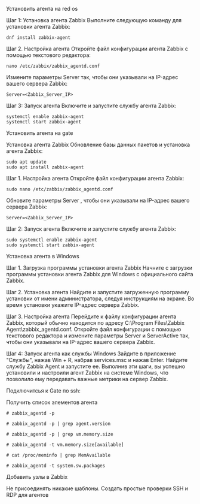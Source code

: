 Установить агента на red os

Шаг 1: Установка агента Zabbix Выполните следующую команду для установки агента Zabbix:
```
dnf install zabbix-agent
```
Шаг 2. Настройка агента Откройте файл конфигурации агента Zabbix с помощью текстового редактора:
```
nano /etc/zabbix/zabbix_agentd.conf
```
Измените параметры Server  так, чтобы они указывали на IP-адрес вашего сервера Zabbix:
```
Server=<Zabbix_Server_IP>
```
Шаг 3: Запуск агента Включите и запустите службу агента Zabbix:
```
systemctl enable zabbix-agent
systemctl start zabbix-agent
```

Установить агента на gate

Установка агента Zabbix Обновление базы данных пакетов и установка агента Zabbix:
```
sudo apt update
sudo apt install zabbix-agent
```
Шаг 1. Настройка агента Откройте файл конфигурации агента Zabbix:
```
sudo nano /etc/zabbix/zabbix_agentd.conf
```
Обновите параметры Server , чтобы они указывали на IP-адрес вашего сервера Zabbix:
```
Server=<Zabbix_Server_IP>
```
Шаг 2: Запуск агента Включите и запустите службу агента Zabbix:
```
sudo systemctl enable zabbix-agent
sudo systemctl start zabbix-agent
```

Установка агента в Windows

Шаг 1. Загрузка программы установки агента Zabbix Начните с загрузки программы установки агента Zabbix для Windows с официального сайта Zabbix.


Шаг 2. Установка агента Найдите и запустите загруженную программу установки от имени администратора, следуя инструкциям на экране. Во время установки укажите IP-адрес сервера Zabbix.


Шаг 3. Настройка агента Перейдите к файлу конфигурации агента Zabbix, который обычно находится по адресу C:\Program Files\Zabbix Agent\zabbix_agentd.conf. Откройте файл конфигурации с помощью текстового редактора и измените параметры Server и ServerActive так, чтобы они указывали на IP-адрес вашего сервера Zabbix.


Шаг 4: Запуск агента как службы Windows Зайдите в приложение "Службы", нажав Win + R, набрав services.msc и нажав Enter. Найдите службу Zabbix Agent и запустите ее.
Выполнив эти шаги, вы успешно установили и настроили агент Zabbix на системе Windows, что позволило ему передавать важные метрики на сервер Zabbix.


Подключитсья к Gate по ssh:

Получить список элементов агента
```
# zabbix_agentd -p
```
```
# zabbix_agentd -p | grep agent.version
```
```
# zabbix_agentd -p | grep vm.memory.size
```
```
# zabbix_agentd -t vm.memory.size[available]
```
```
# cat /proc/meminfo | grep MemAvailable
```
```
# zabbix_agentd -t system.sw.packages
```

Добавить узлы в Zabbix

Не присоединять никакие шаблоны.
Создать простые проверки SSH и RDP для агентов
